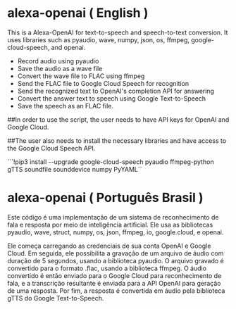 # alexa-openai ( English )
This is a Alexa-OpenAI for text-to-speech and speech-to-text conversion. It uses libraries such as pyaudio, wave, numpy, json, os, ffmpeg, google-cloud-speech, and openai.

- Record audio using pyaudio
- Save the audio as a wave file
- Convert the wave file to FLAC using ffmpeg
- Send the FLAC file to Google Cloud Speech for recognition
- Send the recognized text to OpenAI's completion API for answering
- Convert the answer text to speech using Google Text-to-Speech
- Save the speech as an FLAC file.

##In order to use the script, the user needs to have API keys for OpenAI and Google Cloud.

##The user also needs to install the necessary libraries and have access to the Google Cloud Speech API.

```!pip3 install --upgrade google-cloud-speech pyaudio ffmpeg-python gTTS soundfile sounddevice numpy PyYAML``

# alexa-openai ( Português Brasil )
Este código é uma implementação de um sistema de reconhecimento de fala e resposta por meio de inteligência artificial. Ele usa as bibliotecas pyaudio, wave, struct, numpy, os, json, ffmpeg, io, google.cloud, e openai.

Ele começa carregando as credenciais de sua conta OpenAI e Google Cloud. Em seguida, ele possibilita a gravação de um arquivo de áudio com duração de 5 segundos, usando a biblioteca pyaudio. O arquivo gravado é convertido para o formato .flac, usando a biblioteca ffmpeg. O áudio convertido é então enviado para o Google Cloud para reconhecimento de fala, e a transcrição resultante é enviada para a API OpenAI para geração de uma resposta. Por fim, a resposta é convertida em áudio pela biblioteca gTTS do Google Text-to-Speech.